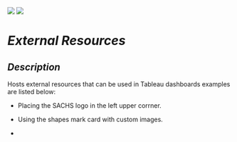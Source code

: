 ![](https://img.shields.io/badge/Development%20Status-Production-brightgreen)
![](https://img.shields.io/badge/Report%20Type-Tableau%20Resources-blue)


# *External Resources*



## *Description*

Hosts external resources that can be used in Tableau dashboards examples are listed below:

* Placing the SACHS logo in the left upper corrner.

* Using the shapes mark card with custom images.

* 



